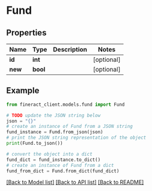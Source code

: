# Fund


## Properties

Name | Type | Description | Notes
------------ | ------------- | ------------- | -------------
**id** | **int** |  | [optional] 
**new** | **bool** |  | [optional] 

## Example

```python
from fineract_client.models.fund import Fund

# TODO update the JSON string below
json = "{}"
# create an instance of Fund from a JSON string
fund_instance = Fund.from_json(json)
# print the JSON string representation of the object
print(Fund.to_json())

# convert the object into a dict
fund_dict = fund_instance.to_dict()
# create an instance of Fund from a dict
fund_from_dict = Fund.from_dict(fund_dict)
```
[[Back to Model list]](../README.md#documentation-for-models) [[Back to API list]](../README.md#documentation-for-api-endpoints) [[Back to README]](../README.md)


